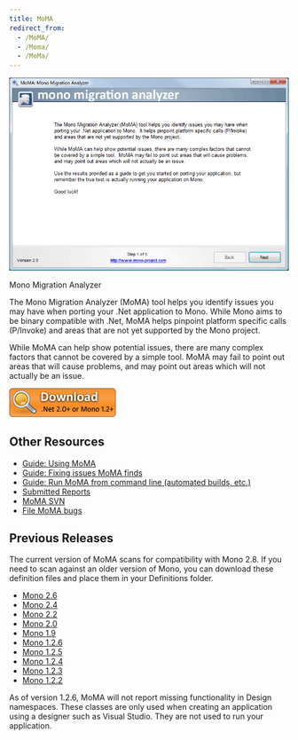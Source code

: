 ```yaml
---
title: MoMA
redirect_from:
  - /MoMA/
  - /Moma/
  - /MoMa/
---
```


[![](/archived/images/5/53/Moma2p1.png)](/archived/images/5/53/Moma2p1.png)

Mono Migration Analyzer

The Mono Migration Analyzer (MoMA) tool helps you identify issues you may have when porting your .Net application to Mono. While Mono aims to be binary compatible with .Net, MoMA helps pinpoint platform specific calls (P/Invoke) and areas that are not yet supported by the Mono project.

While MoMA can help show potential issues, there are many complex factors that cannot be covered by a simple tool. MoMA may fail to point out areas that will cause problems, and may point out areas which will not actually be an issue.

[![Momadownload.png](/archived/images/c/ce/Momadownload.png)](http://www.go-mono.com/archive/moma/Moma2-8.zip)

Other Resources
---------------

-   [Guide: Using MoMA](/docs/tools+libraries/tools/moma/using-moma-guide/)
-   [Guide: Fixing issues MoMA finds](/docs/tools+libraries/tools/moma/issue-descriptions/)
-   [Guide: Run MoMA from command line (automated builds, etc.)](/docs/tools+libraries/tools/moma/command-line-moma/)
-   [Submitted Reports](http://www.go-mono.com/momareports/)
-   [MoMA SVN](http://anonsvn.mono-project.com/viewvc/trunk/moma/)
-   [File MoMA bugs](https://bugzilla.novell.com/enter_bug.cgi?alias=&assigned_to=&blocked=&bug_file_loc=http%3A%2F%2F&bug_severity=Normal&bug_status=NEW&cf_foundby=---&cf_nts_priority=&cf_nts_support_num=&cf_partnerid=&comment=Description%20of%20Problem%3A%0D%0A%0D%0A%0D%0ASteps%20to%20reproduce%20the%20problem%3A%0D%0A1.%20%0D%0A2.%20%0D%0A%0D%0A%0D%0AActual%20Results%3A%0D%0A%0D%0A%0D%0AExpected%20Results%3A%0D%0A%0D%0A%0D%0AHow%20often%20does%20this%20happen%3F%20%0D%0A%0D%0A%0D%0AAdditional%20Information%3A%0D%0A%0D%0A%0D%0A&component=MOMA&contenttypeentry=&contenttypemethod=autodetect&contenttypeselection=text%2Fplain&data=&deadline=&dependson=&description=&estimated_time=0.0&flag_type-2=X&form_name=enter_bug&keywords=&maketemplate=Remember%20values%20as%20bookmarkable%20template&op_sys=Other&priority=P5%20-%20None&product=Mono%3A%20Tools%20&qa_contact=&rep_platform=Other&short_desc=&version=unspecified)

Previous Releases
-----------------

The current version of MoMA scans for compatibility with Mono 2.8. If you need to scan against an older version of Mono, you can download these definition files and place them in your Definitions folder.

-   [Mono 2.6](http://www.go-mono.com/archive/moma/defs/2.6-defs.zip)
-   [Mono 2.4](http://www.go-mono.com/archive/moma/defs/2.4-defs.zip)
-   [Mono 2.2](http://www.go-mono.com/archive/moma/defs/2.2-defs.zip)
-   [Mono 2.0](http://www.go-mono.com/archive/moma/defs/2.0-defs.zip)
-   [Mono 1.9](http://www.go-mono.com/archive/moma/defs/1.9-defs.zip)
-   [Mono 1.2.6](http://www.go-mono.com/archive/moma/defs/1.2.6.1-defs.zip)
-   [Mono 1.2.5](http://www.go-mono.com/archive/moma/defs/1.2.5-defs.zip)
-   [Mono 1.2.4](http://www.go-mono.com/archive/moma/defs/1.2.4-defs.zip)
-   [Mono 1.2.3](http://www.go-mono.com/archive/moma/defs/1.2.3-defs.zip)
-   [Mono 1.2.2](http://www.go-mono.com/archive/moma/defs/1.2.2-defs.zip)

As of version 1.2.6, MoMA will not report missing functionality in Design namespaces. These classes are only used when creating an application using a designer such as Visual Studio. They are not used to run your application.

